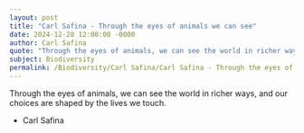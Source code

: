 ```yaml
---
layout: post
title: "Carl Safina - Through the eyes of animals we can see"
date: 2024-12-28 12:00:00 -0000
author: Carl Safina
quote: "Through the eyes of animals, we can see the world in richer ways, and our choices are shaped by the lives we touch."
subject: Biodiversity
permalink: /Biodiversity/Carl Safina/Carl Safina - Through the eyes of animals we can see
---
```


Through the eyes of animals, we can see the world in richer ways, and our choices are shaped by the lives we touch.

- Carl Safina
